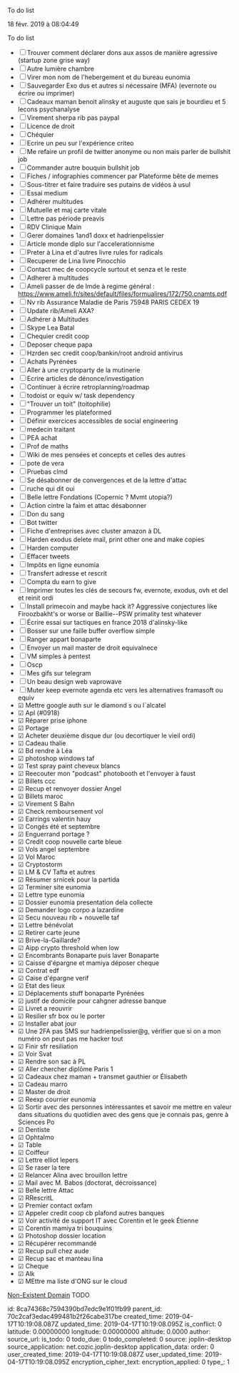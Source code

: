 To
do
list

18 févr. 2019 à 08:04:49

To do list

-   ☐ Trouver comment déclarer dons aux assos de manière agressive
    (startup zone grise way)
-   ☐ Autre lumière chambre
-   ☐ Virer mon nom de l\'hebergement et du bureau eunomia
-   ☐ Sauvegarder Exo dus et autres si nécessaire (MFA) (evernote ou
    écrire ou imprimer)
-   ☐ Cadeaux maman benoit alinsky et auguste que sais je bourdieu et 5
    lecons psychanalyse
-   ☐ Virement sherpa rib pas paypal
-   ☐ Licence de droit
-   ☐ Chéquier
-   ☐ Ecrire un peu sur l\'expérience criteo
-   ☐ Me refaire un profil de twitter anonyme ou non mais parler de
    bullshit job
-   ☐ Commander autre bouquin bullshit job
-   ☐ Fiches / infographies commencer par Plateforme bête de memes
-   ☐ Sous-titrer et faire traduire ses putains de vidéos à usul
-   ☐ Essai medium
-   ☐ Adhérer multitudes
-   ☐ Mutuelle et maj carte vitale
-   ☐ Lettre pas période preavis
-   ☐ RDV Clinique Main
-   ☐ Gerer domaines 1and1 doxx et hadrienpelissier
-   ☐ Article monde diplo sur l\'accelerationnisme
-   ☐ Preter à Lina et d\'autres livre rules for radicals
-   ☐ Recuperer de Lina livre Pinocchio
-   ☐ Contact mec de coopcycle surtout et senza et le reste
-   ☐ Adherer à multitudes
-   ☐ Ameli passer de de lmde à regime général :
    https://www.ameli.fr/sites/default/files/formualires/172/750.cnamts.pdf
-   ☐ Nv rib Assurance Maladie de Paris 75948 PARIS CEDEX 19
-   ☐ Update rib/Ameli AXA?
-   ☐ Adhérer à Multitudes
-   ☐ Skype Lea Batal
-   ☐ Chequier credit coop
-   ☐ Deposer cheque papa
-   ☐ Hzrden sec credit coop/bankin/root android antivirus
-   ☐ Achats Pyrénées
-   ☐ Aller à une cryptoparty de la mutinerie
-   ☐ Ecrire articles de dénonce/investigation
-   ☐ Continuer à écrire retroplanning/roadmap
-   ☐ todoist or equiv w/ task dependency
-   ☐ \"Trouver un toit\" (toitophilie)
-   ☐ Programmer les plateformed
-   ☐ Définir exercices accessibles de social engineering
-   ☐ medecin traitant
-   ☐ PEA achat
-   ☐ Prof de maths
-   ☐ Wiki de mes pensées et concepts et celles des autres
-   ☐ pote de vera
-   ☐ Pruebas clmd
-   ☐ Se désabonner de convergences et de la lettre d\'attac
-   ☐ ruche qui dit oui
-   ☐ Belle lettre Fondations (Copernic ? Mvmt utopia?)
-   ☐ Action cintre la faim et attac désabonner
-   ☐ Don du sang
-   ☐ Bot twitter
-   ☐ Fiche d\'entreprises avec cluster amazon à DL
-   ☐ Harden exodus delete mail, print other one and make copies
-   ☐ Harden computer
-   ☐ Effacer tweets
-   ☐ Impôts en ligne eunomia
-   ☐ Transfert adresse et rescrit
-   ☐ Compta du earn to give
-   ☐ Imprimer toutes les clés de secours fw, evernote, exodus, ovh et
    del et reinit ordi
-   ☐ Install primecoin and maybe hack it? Aggressive conjectures like
    Firoozbakht\'s or worse or Baillie--PSW primality test whatever
-   ☐ Écrire essai sur tactiques en france 2018 d\'alinsky-like
-   ☐ Bosser sur une faille buffer overflow simple
-   ☐ Ranger appart bonaparte
-   ☐ Envoyer un mail master de droit equivalnece
-   ☐ VM simples à pentest
-   ☐ Oscp
-   ☐ Mes gifs sur telegram
-   ☐ Un beau design web vaprowave
-   ☐ Muter keep evernote agenda etc vers les alternatives framasoft ou
    equiv
-   ☑ Mettre google auth sur le diamond s ou lˋalcatel
-   ☑ Apl (\#0918)
-   ☑ Réparer prise iphone
-   ☑ Portage
-   ☑ Acheter deuxième disque dur (ou decortiquer le vieil ordi)
-   ☑ Cadeau thalie
-   ☑ Bd rendre à Léa
-   ☑ photoshop windows taf
-   ☑ Test spray paint cheveux blancs
-   ☑ Reecouter mon \"podcast\" photobooth et l\'envoyer à faust
-   ☑ Billets ccc
-   ☑ Recup et renvoyer dossier Angel
-   ☑ Billets maroc
-   ☑ Virement S Bahn
-   ☑ Check remboursement vol
-   ☑ Earrings valentin hauy
-   ☑ Congés été et septembre
-   ☑ Enguerrand portage ?
-   ☑ Credit coop nouvelle carte bleue
-   ☑ Vols angel septembre
-   ☑ Vol Maroc
-   ☑ Cryptostorm
-   ☑ LM & CV Tafta et autres
-   ☑ Résumer srnicek pour la partida
-   ☑ Terminer site eunomia
-   ☑ Lettre type eunomia
-   ☑ Dossier eunomia presentation dela collecte
-   ☑ Demander logo corpo a lazardine
-   ☑ Secu nouveau rib + nouvelle taf
-   ☑ Lettre bénévolat
-   ☑ Retirer carte jeune
-   ☑ Brive-la-Gaillarde?
-   ☑ Aipp crypto threshold when low
-   ☑ Encombrants Bonaparte puis laver Bonaparte
-   ☑ Caisse d\'épargne et mamiya déposer cheque
-   ☑ Contrat edf
-   ☑ Caise d\'épargne verif
-   ☑ Etat des lieux
-   ☑ Déplacements stuff bonaparte Pyrénées
-   ☑ justif de domicile pour cahgner adresse banque
-   ☑ Livret a reouvrir
-   ☑ Resilier sfr box ou le porter
-   ☑ Installer abat jour
-   ☑ Une 2FA pas SMS sur hadrienpelissier\@g, vérifier que si on a mon
    numéro on peut pas me hacker tout
-   ☑ Finir sfr resiliation
-   ☑ Voir Svat
-   ☑ Rendre son sac à PL
-   ☑ Aller chercher diplôme Paris 1
-   ☑ Cadeaux chez maman + transmet gauthier or Élisabeth
-   ☑ Cadeau marro
-   ☑ Master de droit
-   ☑ Reexp courrier eunomia
-   ☑ Sortir avec des personnes intéressantes et savoir me mettre en
    valeur dans situations du quotidien avec des gens que je connais
    pas, genre à Sciences Po
-   ☑ Dentiste
-   ☑ Ophtalmo
-   ☑ Table
-   ☑ Coiffeur
-   ☑ Lettre elliot lepers
-   ☑ Se raser la tere
-   ☑ Relancer Alina avec brouillon lettre
-   ☑ Mail avec M. Babos (doctorat, décroissance)
-   ☑ Belle lettre Attac
-   ☑ RRescritL
-   ☑ Premier contact oxfam
-   ☑ Appeler credit coop cb plafond autres banques
-   ☑ Voir activité de support IT avec Corentin et le geek Étienne
-   ☑ Corentin mamiya tri bouquins
-   ☑ Photoshop dossier location
-   ☑ Récupérer recommandé
-   ☑ Recup pull chez aude
-   ☑ Recup sac et manteau lina
-   ☑ Cheque
-   ☑ Alk
-   ☑ MEttre ma liste d\'ONG sur le cloud

[Non-Existent
Domain](http://www.purevid.com/v/55139yubekq86vztv6883/cave) TODO


id: 8ca74368c7594390bd7edc9e1f01fb99
parent_id: 70c2caf3edac499481b2f26cabe317be
created_time: 2019-04-17T10:19:08.087Z
updated_time: 2019-04-17T10:19:08.095Z
is_conflict: 0
latitude: 0.00000000
longitude: 0.00000000
altitude: 0.0000
author: 
source_url: 
is_todo: 0
todo_due: 0
todo_completed: 0
source: joplin-desktop
source_application: net.cozic.joplin-desktop
application_data: 
order: 0
user_created_time: 2019-04-17T10:19:08.087Z
user_updated_time: 2019-04-17T10:19:08.095Z
encryption_cipher_text: 
encryption_applied: 0
type_: 1